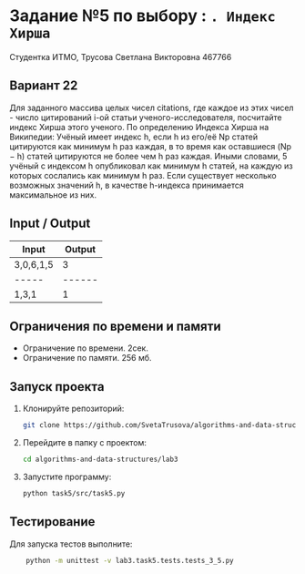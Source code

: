 # Задание №5 по выбору  : `. Индекс Хирша`
Студентка ИТМО,  Трусова Светлана Викторовна 467766

## Вариант 22
Для заданного массива целых чисел citations, где каждое из этих чисел - число
цитирований i-ой статьи ученого-исследователя, посчитайте индекс Хирша этого
ученого.
По определению Индекса Хирша на Википедии: Учёный имеет индекс h, если
h из его/её Np статей цитируются как минимум h раз каждая, в то время как оставшиеся (Np − h) статей цитируются не более чем h раз каждая. Иными словами,
5
учёный с индексом h опубликовал как минимум h статей, на каждую из которых
сослались как минимум h раз.
Если существует несколько возможных значений h, в качестве h-индекса принимается максимальное из них.

## Input / Output

| Input     | Output |
|-----------|--------|
| 3,0,6,1,5 | 3      |
| -----     | ------ |
| 1,3,1     | 1      |


## Ограничения по времени и памяти

- Ограничение по времени. 2сек.
- Ограничение по памяти. 256 мб.


## Запуск проекта
1. Клонируйте репозиторий:
   ```bash
   git clone https://github.com/SvetaTrusova/algorithms-and-data-structures
   ```
2. Перейдите в папку с проектом:
   ```bash
   cd algorithms-and-data-structures/lab3
   ```
3. Запустите программу:
   ```bash
   python task5/src/task5.py
   ```


## Тестирование
Для запуска тестов выполните:
```bash
    python -m unittest -v lab3.task5.tests.tests_3_5.py
```